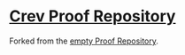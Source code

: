# [Crev Proof Repository](https://github.com/crev-dev/crev/wiki/Proof-Repository)

Forked from the [empty Proof Repository](https://github.com/crev-dev/crev-proofs/fork).
